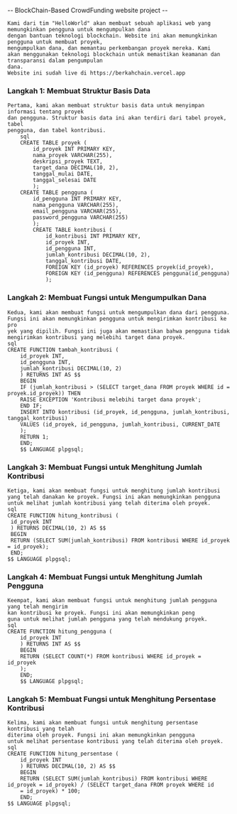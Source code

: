 -- BlockChain-Based CrowdFunding website project --
    
    Kami dari tim "HelloWorld" akan membuat sebuah aplikasi web yang memungkinkan pengguna untuk mengumpulkan dana
    dengan bantuan teknologi blockchain. Website ini akan memungkinkan pengguna untuk membuat proyek, 
    mengumpulkan dana, dan memantau perkembangan proyek mereka. Kami
    akan menggunakan teknologi blockchain untuk memastikan keamanan dan transparansi dalam pengumpulan
    dana.
    Website ini sudah live di https://berkahchain.vercel.app

### Langkah 1: Membuat Struktur Basis Data
    Pertama, kami akan membuat struktur basis data untuk menyimpan informasi tentang proyek
    dan pengguna. Struktur basis data ini akan terdiri dari tabel proyek, tabel
    pengguna, dan tabel kontribusi.
        sql
        CREATE TABLE proyek (
            id_proyek INT PRIMARY KEY,
            nama_proyek VARCHAR(255),
            deskripsi_proyek TEXT,
            target_dana DECIMAL(10, 2),
            tanggal_mulai DATE,
            tanggal_selesai DATE
            );
        CREATE TABLE pengguna (
            id_pengguna INT PRIMARY KEY,
            nama_pengguna VARCHAR(255),
            email_pengguna VARCHAR(255),
            password_pengguna VARCHAR(255)
            );
            CREATE TABLE kontribusi (
                id_kontribusi INT PRIMARY KEY,
                id_proyek INT,
                id_pengguna INT,
                jumlah_kontribusi DECIMAL(10, 2),
                tanggal_kontribusi DATE,
                FOREIGN KEY (id_proyek) REFERENCES proyek(id_proyek),
                FOREIGN KEY (id_pengguna) REFERENCES pengguna(id_pengguna)
                );

### Langkah 2: Membuat Fungsi untuk Mengumpulkan Dana
    Kedua, kami akan membuat fungsi untuk mengumpulkan dana dari pengguna. Fungsi ini akan memungkinkan pengguna untuk mengirimkan kontribusi ke pro
    yek yang dipilih. Fungsi ini juga akan memastikan bahwa pengguna tidak mengirimkan kontribusi yang melebihi target dana proyek.
    sql
    CREATE FUNCTION tambah_kontribusi (
        id_proyek INT,
        id_pengguna INT,
        jumlah_kontribusi DECIMAL(10, 2)
        ) RETURNS INT AS $$
        BEGIN
        IF (jumlah_kontribusi > (SELECT target_dana FROM proyek WHERE id = proyek.id_proyek)) THEN
        RAISE EXCEPTION 'Kontribusi melebihi target dana proyek';
        END IF;
        INSERT INTO kontribusi (id_proyek, id_pengguna, jumlah_kontribusi, tanggal_kontribusi)
        VALUES (id_proyek, id_pengguna, jumlah_kontribusi, CURRENT_DATE
        );
        RETURN 1;
        END;
        $$ LANGUAGE plpgsql;
### Langkah 3: Membuat Fungsi untuk Menghitung Jumlah Kontribusi
    Ketiga, kami akan membuat fungsi untuk menghitung jumlah kontribusi yang telah danakan ke proyek. Fungsi ini akan memungkinkan pengguna
    untuk melihat jumlah kontribusi yang telah diterima oleh proyek.
    sql
    CREATE FUNCTION hitung_kontribusi (
     id_proyek INT
     ) RETURNS DECIMAL(10, 2) AS $$
     BEGIN
     RETURN (SELECT SUM(jumlah_kontribusi) FROM kontribusi WHERE id_proyek = id_proyek);
     END;
    $$ LANGUAGE plpgsql;
### Langkah 4: Membuat Fungsi untuk Menghitung Jumlah Pengguna
    Keempat, kami akan membuat fungsi untuk menghitung jumlah pengguna yang telah mengirim
    kan kontribusi ke proyek. Fungsi ini akan memungkinkan peng
    guna untuk melihat jumlah pengguna yang telah mendukung proyek.
    sql
    CREATE FUNCTION hitung_pengguna (
        id_proyek INT
        ) RETURNS INT AS $$
        BEGIN
        RETURN (SELECT COUNT(*) FROM kontribusi WHERE id_proyek = id_proyek
        );
        END;
        $$ LANGUAGE plpgsql;
### Langkah 5: Membuat Fungsi untuk Menghitung Persentase Kontribusi
    Kelima, kami akan membuat fungsi untuk menghitung persentase kontribusi yang telah
    diterima oleh proyek. Fungsi ini akan memungkinkan pengguna
    untuk melihat persentase kontribusi yang telah diterima oleh proyek.
    sql
    CREATE FUNCTION hitung_persentase (
        id_proyek INT
        ) RETURNS DECIMAL(10, 2) AS $$
        BEGIN
        RETURN (SELECT SUM(jumlah_kontribusi) FROM kontribusi WHERE id_proyek = id_proyek) / (SELECT target_dana FROM proyek WHERE id
        = id_proyek) * 100;
        END;
    $$ LANGUAGE plpgsql;
